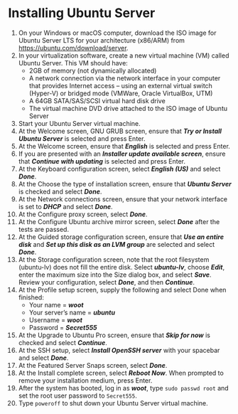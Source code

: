 # Installing Ubuntu Server 

1. On your Windows or macOS computer, download the ISO image for Ubuntu Server LTS for your architecture (x86/ARM) from https://ubuntu.com/download/server.
2. In your virtualization software, create a new virtual machine (VM) called Ubuntu Server. This VM should have:
   - 2GB of memory (not dynamically allocated)
   - A network connection via the network interface in your computer that provides Internet access – using an external virtual switch (Hyper-V) or bridged mode (VMWare, Oracle VirtualBox, UTM)
   - A 64GB SATA/SAS/SCSI virtual hard disk drive 
   - The virtual machine DVD drive attached to the ISO image of Ubuntu Server
3. Start your Ubuntu Server virtual machine. 
4. At the Welcome screen, GNU GRUB screen, ensure that ***Try or Install Ubuntu Server*** is selected and press Enter.
5. At the Welcome screen, ensure that ***English*** is selected and press Enter.
6. If you are presented with an ***Installer update available screen***, ensure that ***Continue with updating*** is selected and press Enter.
7. At the Keyboard configuration screen, select ***English (US)*** and select ***Done***. 
8. At the Choose the type of installation screen, ensure that ***Ubuntu Server*** is checked and select ***Done***.
7. At the Network connections screen, ensure that your network interface is set to ***DHCP*** and select ***Done***.
8. At the Configure proxy screen, select ***Done***.
9. At the Configure Ubuntu archive mirror screen, select ***Done*** after the tests are passed.
10. At the Guided storage configuration screen, ensure that ***Use an entire disk*** and ***Set up this disk as an LVM group*** are selected and select ***Done***.
11. At the Storage configuration screen, note that the root filesystem (ubuntu-lv) does not fill the entire disk. Select ***ubuntu-lv***, choose ***Edit***, enter the maximum size into the Size dialog box, and select ***Save***. Review your configuration, select ***Done***, and then ***Continue***.
12. At the Profile setup screen, supply the following and select Done when finished:
    - Your name = ***woot***   
    - Your server’s name = ***ubuntu***
    - Username = ***woot***    
    - Password = ***Secret555***
13. At the Upgrade to Ubuntu Pro screen, ensure that ***Skip for now*** is checked and select ***Continue***.
14. At the SSH setup, select ***Install OpenSSH server*** with your spacebar and select ***Done***.
13. At the Featured Server Snaps screen, select ***Done***.
14. At the Install complete screen, select ***Reboot Now***. When prompted to remove your installation medium, press Enter.
15. After the system has booted, log in as ***woot***, type `sudo passwd root` and set the root user password to `Secret555`. 
16. Type `poweroff` to shut down your Ubuntu Server virtual machine.

